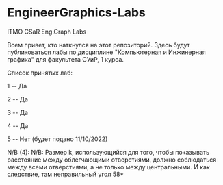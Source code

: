 # EngineerGraphics-Labs
ITMO CSaR Eng.Graph Labs

Всем привет, кто наткнулся на этот репозиторий. Здесь будут публиковаться лабы по дисциплине "Компьютерная и Инжинерная графика" для факультета СУиР, 1 курса.

Список принятых лаб:

1 -- Да

2 -- Да

3 -- Да

4 -- Да

5 -- Нет (будет подано 11/10/2022)

N/B (4): N/B: Размер k, использующийся для того, чтобы показывать расстояние между облегчающими отверстиями, должно соблюдаться между всеми отверстиями, а не только между центральными. И как следствие, там неправильный угол 58*
